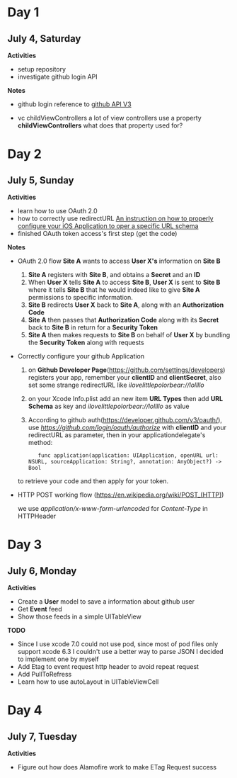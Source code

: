 # Day 1
## July 4, Saturday

**Activities**
- setup repository
- investigate github login API

**Notes**
- github login
  reference to [github API V3](https://developer.github.com/guides/getting-started/)

- vc childViewControllers
  a lot of view controllers use a property **childViewControllers** what does that property used for?


# Day 2
## July 5, Sunday

**Activities**
- learn how to use OAuth 2.0
- how to correctly use redirectURL
 [An instruction on how to properly configure your iOS Application to oper a specific URL schema](http://iosdevelopertips.com/cocoa/launching-your-own-application-via-a-custom-url-scheme.html)
- finished OAuth token access's first step (get the code)


**Notes**
- OAuth 2.0 flow
  **Site A** wants to access **User X's** information on **Site B**
  1. **Site A** registers with **Site B**, and obtains a **Secret** and an **ID**
  2. When **User X** tells **Site A** to access **Site B**, **User X** is sent to **Site B** where
  it tells **Site B** that he would indeed like to give **Site A** permissions to specific information.
  3. **Site B** redirects **User X** back to **Site A**, along with an **Authorization Code**
  4. **Site A** then passes that **Authorization Code** along with its **Secret** back to **Site B** in return for a **Security Token**
  5. **Site A** then makes requests to **Site B** on behalf of **User X** by bundling the **Security Token** along with requests

- Correctly configure your github Application
  1. on **Github Developer Page**(https://github.com/settings/developers) registers your app, remember your **clientID** and **clientSecret**, also set some strange redirectURL like *ilovelittlepolorbear://lollllo*
  2. on your Xcode Info.plist add an new item **URL Types** then add **URL Schema** as key and *ilovelittlepolorbear://lollllo* as value
  3. According to github auth(https://developer.github.com/v3/oauth/), use *https://github.com/login/oauth/authorize* with **clientID** and your redirectURL as parameter, then in your applicationdelegate's method:

            func application(application: UIApplication, openURL url: NSURL, sourceApplication: String?, annotation: AnyObject?) -> Bool
  to retrieve your code and then apply for your token.

- HTTP POST working flow (https://en.wikipedia.org/wiki/POST_(HTTP))

  we use *application/x-www-form-urlencoded* for *Content-Type* in HTTPHeader


# Day 3
## July 6, Monday

**Activities**
- Create a **User** model to save a information about github user
- Get **Event** feed
- Show those feeds in a simple UITableView

**TODO**
- Since I use xcode 7.0 could not use pod, since most of pod files only support xcode 6.3 I couldn't use a better way to parse JSON
  I decided to implement one by myself
- Add Etag to event request http header to avoid repeat request
- Add PullToRefress
- Learn how to use autoLayout in UITableViewCell

# Day 4
## July 7, Tuesday

**Activities**
- Figure out how does Alamofire work to make ETag Request success
